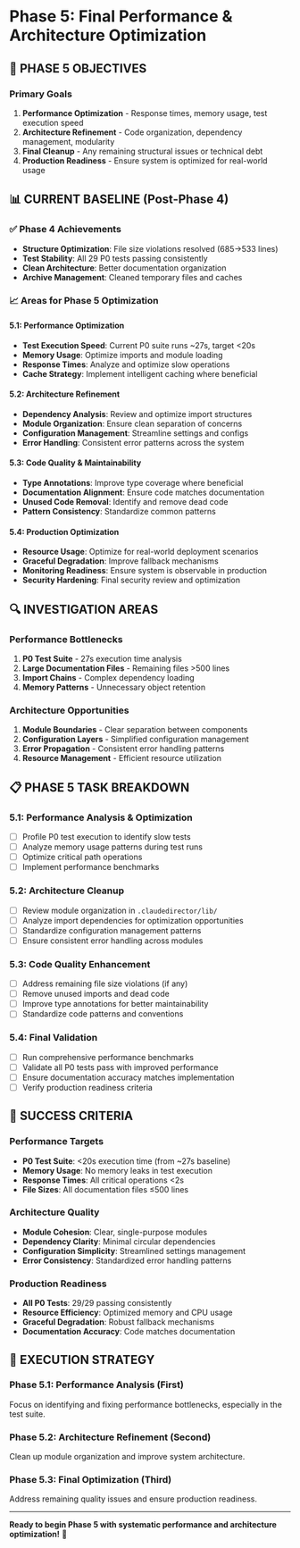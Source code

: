 # Phase 5: Final Performance & Architecture Optimization

## 🎯 **PHASE 5 OBJECTIVES**

### **Primary Goals**
1. **Performance Optimization** - Response times, memory usage, test execution speed
2. **Architecture Refinement** - Code organization, dependency management, modularity
3. **Final Cleanup** - Any remaining structural issues or technical debt
4. **Production Readiness** - Ensure system is optimized for real-world usage

## 📊 **CURRENT BASELINE** (Post-Phase 4)

### **✅ Phase 4 Achievements**
- **Structure Optimization**: File size violations resolved (685→533 lines)
- **Test Stability**: All 29 P0 tests passing consistently
- **Clean Architecture**: Better documentation organization
- **Archive Management**: Cleaned temporary files and caches

### **📈 Areas for Phase 5 Optimization**

#### **5.1: Performance Optimization**
- **Test Execution Speed**: Current P0 suite runs ~27s, target <20s
- **Memory Usage**: Optimize imports and module loading
- **Response Times**: Analyze and optimize slow operations
- **Cache Strategy**: Implement intelligent caching where beneficial

#### **5.2: Architecture Refinement**
- **Dependency Analysis**: Review and optimize import structures
- **Module Organization**: Ensure clean separation of concerns
- **Configuration Management**: Streamline settings and configs
- **Error Handling**: Consistent error patterns across the system

#### **5.3: Code Quality & Maintainability**
- **Type Annotations**: Improve type coverage where beneficial
- **Documentation Alignment**: Ensure code matches documentation
- **Unused Code Removal**: Identify and remove dead code
- **Pattern Consistency**: Standardize common patterns

#### **5.4: Production Optimization**
- **Resource Usage**: Optimize for real-world deployment scenarios
- **Graceful Degradation**: Improve fallback mechanisms
- **Monitoring Readiness**: Ensure system is observable in production
- **Security Hardening**: Final security review and optimization

## 🔍 **INVESTIGATION AREAS**

### **Performance Bottlenecks**
1. **P0 Test Suite** - 27s execution time analysis
2. **Large Documentation Files** - Remaining files >500 lines
3. **Import Chains** - Complex dependency loading
4. **Memory Patterns** - Unnecessary object retention

### **Architecture Opportunities**
1. **Module Boundaries** - Clear separation between components
2. **Configuration Layers** - Simplified configuration management
3. **Error Propagation** - Consistent error handling patterns
4. **Resource Management** - Efficient resource utilization

## 📋 **PHASE 5 TASK BREAKDOWN**

### **5.1: Performance Analysis & Optimization**
- [ ] Profile P0 test execution to identify slow tests
- [ ] Analyze memory usage patterns during test runs
- [ ] Optimize critical path operations
- [ ] Implement performance benchmarks

### **5.2: Architecture Cleanup**
- [ ] Review module organization in `.claudedirector/lib/`
- [ ] Analyze import dependencies for optimization opportunities
- [ ] Standardize configuration management patterns
- [ ] Ensure consistent error handling across modules

### **5.3: Code Quality Enhancement**
- [ ] Address remaining file size violations (if any)
- [ ] Remove unused imports and dead code
- [ ] Improve type annotations for better maintainability
- [ ] Standardize code patterns and conventions

### **5.4: Final Validation**
- [ ] Run comprehensive performance benchmarks
- [ ] Validate all P0 tests pass with improved performance
- [ ] Ensure documentation accuracy matches implementation
- [ ] Verify production readiness criteria

## 🎯 **SUCCESS CRITERIA**

### **Performance Targets**
- **P0 Test Suite**: <20s execution time (from ~27s baseline)
- **Memory Usage**: No memory leaks in test execution
- **Response Times**: All critical operations <2s
- **File Sizes**: All documentation files ≤500 lines

### **Architecture Quality**
- **Module Cohesion**: Clear, single-purpose modules
- **Dependency Clarity**: Minimal circular dependencies
- **Configuration Simplicity**: Streamlined settings management
- **Error Consistency**: Standardized error handling patterns

### **Production Readiness**
- **All P0 Tests**: 29/29 passing consistently
- **Resource Efficiency**: Optimized memory and CPU usage
- **Graceful Degradation**: Robust fallback mechanisms
- **Documentation Accuracy**: Code matches documentation

## 🚀 **EXECUTION STRATEGY**

### **Phase 5.1: Performance Analysis** (First)
Focus on identifying and fixing performance bottlenecks, especially in the test suite.

### **Phase 5.2: Architecture Refinement** (Second)
Clean up module organization and improve system architecture.

### **Phase 5.3: Final Optimization** (Third)
Address remaining quality issues and ensure production readiness.

---

**Ready to begin Phase 5 with systematic performance and architecture optimization!** 🚀
